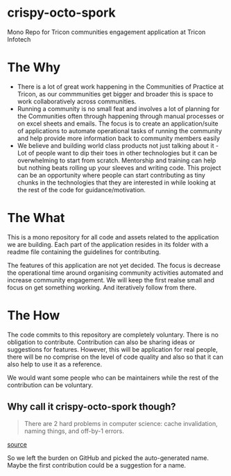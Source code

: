 # crispy-octo-spork
Mono Repo for Tricon communities engagement application at Tricon Infotech

# The Why
- There is a lot of great work happening in the Communities of Practice at Tricon, as our commmunities get bigger and broader this is space to work collaboratively across communities. 
- Running a community is no small feat and involves a lot of planning for the Communities often through happening through manual processes or on excel sheets and emails. The focus is to create an application/suite of applications to automate operational tasks of running the community and help provide more information back to community members easily
- We believe and building world class products not just talking about it - Lot of people want to dip their toes in other technologies but it can be overwhelming to start from scratch. Mentorship and training can help but nothing beats rolling up your sleeves and writing code. This project can be an opportunity where people can start contributing as tiny chunks in the technologies that they are interested in while looking at the rest of the code for guidance/motivation.

# The What
This is a mono repository for all code and assets related to the application we are building. Each part of the application resides in its folder with a readme file containing the guidelines for contributing.

The features of this application are not yet decided. The focus is decrease the operational time around organising community activities automated and increase community engagement. We will keep the first realse small and focus on get something working. And iteratively follow from there.

# The How
The code commits to this repository are completely voluntary. There is no obligation to contribute. Contribution can also be sharing ideas or suggestions for features. However, this will be application for real people, there will be no comprise on the level of code quality and also so that it can also help to use it as a reference.

We would want some people who can be maintainers while the rest of the contribution can be voluntary.

## Why call it crispy-octo-spork though?
> There are 2 hard problems in computer science: cache invalidation, naming things, and off-by-1 errors.

[source](https://twitter.com/secretGeek/status/7269997868?ref_src=twsrc%5Etfw%7Ctwcamp%5Etweetembed%7Ctwterm%5E7269997868%7Ctwgr%5E%7Ctwcon%5Es1_&ref_url=https%3A%2F%2Fmartinfowler.com%2Fbliki%2FTwoHardThings.html)

So we left the burden on GitHub and picked the auto-generated name. Maybe the first contribution could be a suggestion for a name.
